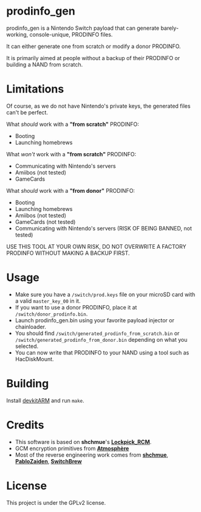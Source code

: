 prodinfo_gen
============
prodinfo_gen is a Nintendo Switch payload that can generate barely-working, console-unique, PRODINFO files.

It can either generate one from scratch or modify a donor PRODINFO.

It is primarily aimed at people without a backup of their PRODINFO or building a NAND from scratch.

Limitations
===========

Of course, as we do not have Nintendo's private keys, the generated files can't be perfect.

What *should* work with a **"from scratch"** PRODINFO:
 - Booting
 - Launching homebrews

What *won't* work with a **"from scratch"** PRODINFO:
 - Communicating with Nintendo's servers
 - Amiibos (not tested)
 - GameCards

What *should* work with a **"from donor"** PRODINFO:
 - Booting
 - Launching homebrews
 - Amiibos (not tested)
 - GameCards (not tested)
 - Communicating with Nintendo's servers (RISK OF BEING BANNED, not tested)

USE THIS TOOL AT YOUR OWN RISK, DO NOT OVERWRITE A FACTORY PRODINFO WITHOUT MAKING A BACKUP FIRST.

Usage
=====
* Make sure you have a `/switch/prod.keys` file on your microSD card with a valid `master_key_00` in it.
* If you want to use a donor PRODINFO, place it at `/switch/donor_prodinfo.bin`.
* Launch prodinfo_gen.bin using your favorite payload injector or chainloader.
* You should find `/switch/generated_prodinfo_from_scratch.bin` or `/switch/generated_prodinfo_from_donor.bin` depending on what you selected.
* You can now write that PRODINFO to your NAND using a tool such as HacDiskMount.

Building
========
Install [devkitARM](https://devkitpro.org/) and run `make`.

Credits
=======
 - This software is based on **shchmue**'s [**Lockpick_RCM**](https://github.com/shchmue/Lockpick_RCM).
 - GCM encryption primitives from [**Atmosphère**](https://github.com/Atmosphere-NX/Atmosphere)
 - Most of the reverse engineering work comes from [**shchmue**](https://github.com/shchmue), [**PabloZaiden**](https://github.com/PabloZaiden), [**SwitchBrew**](https://switchbrew.org/wiki/Calibration)

License
=======
This project is under the GPLv2 license.